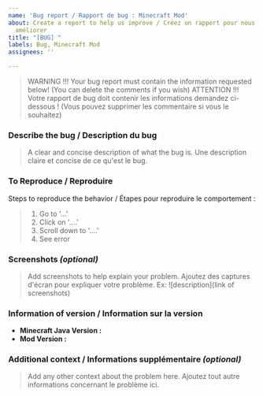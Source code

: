 ```yaml
---
name: 'Bug report / Rapport de bug : Minecraft Mod'
about: Create a report to help us improve / Créez un rapport pour nous aider à nous
  améliorer
title: "[BUG] "
labels: Bug, Minecraft Mod
assignees: ''

---
```


> WARNING !!! Your bug report must contain the information requested below! (You can delete the comments if you wish)
> ATTENTION !!! Votre rapport de bug doit contenir les informations demandez ci-dessous ! (Vous pouvez supprimer les commentaire si vous le souhaitez)

### **Describe the bug / Description du bug**
> A clear and concise description of what the bug is.
> Une description claire et concise de ce qu'est le bug.

### **To Reproduce / Reproduire**
Steps to reproduce the behavior / Étapes pour reproduire le comportement :
> 1. Go to '...'
> 2. Click on '....'
> 3. Scroll down to '....'
> 4. See error

### **Screenshots** ***(optional)***
> Add screenshots to help explain your problem.
> Ajoutez des captures d'écran pour expliquer votre problème.
> Ex: ![description](link of screenshots)

### **Information of version / Information sur la version**
 - **Minecraft Java Version :** 
 - **Mod Version :** 

### **Additional context / Informations supplémentaire** ***(optional)***
> Add any other context about the problem here.
> Ajoutez tout autre informations concernant le problème ici.
